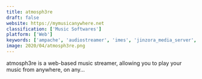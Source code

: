 ```yaml
---
title: atmosph3re
draft: false 
website: https://mymusicanywhere.net
classification: ['Music Softwares']
platform: ['Web']
keywords: ['ampache', 'audiostreamer', 'imes', 'jinzora_media_server', 'madsonic', 'sockso', 'style_jukebox', 'subsonic', 'vibe_streamer', 'zenound_music', 'zeya', 'netjukebox', 'streeme']
image: 2020/04/atmosph3re.png
---
```

atmosph3re is a web-based music streamer, allowing you to play your music from anywhere, on any...